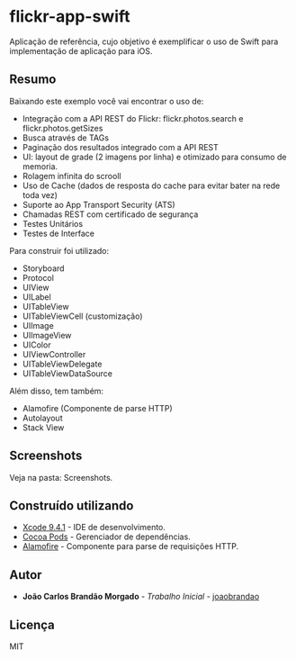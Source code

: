 # flickr-app-swift
 Aplicação de referência, cujo objetivo é exemplificar o uso de Swift para implementação de aplicação para iOS.
 
## Resumo

Baixando este exemplo você vai encontrar o uso de:
 - Integração com a API REST do Flickr: flickr.photos.search e flickr.photos.getSizes
 - Busca através de TAGs
 - Paginação dos resultados integrado com a API REST
 - UI: layout de grade (2 imagens por linha) e otimizado para consumo de memoria.
 - Rolagem infinita do scrooll
 - Uso de Cache (dados de resposta do cache para evitar bater na rede toda vez)
 - Suporte ao App Transport Security (ATS)
 - Chamadas REST com certificado de segurança
 - Testes Unitários
 - Testes de Interface

Para construir foi utilizado:

 - Storyboard
 - Protocol
 - UIView
 - UILabel
 - UITableView
 - UITableViewCell (customização)
 - UIImage
 - UIImageView
 - UIColor
 - UIViewController
 - UITableViewDelegate
 - UITableViewDataSource

Além disso, tem também:
 - Alamofire (Componente de parse HTTP)
 - Autolayout
 - Stack View

## Screenshots
Veja na pasta: Screenshots.

## Construído utilizando

* [Xcode 9.4.1](https://developer.apple.com/xcode) - IDE de desenvolvimento.
* [Cocoa Pods](https://cocoapods.org) - Gerenciador de dependências.
* [Alamofire](https://github.com/Alamofire/Alamofire) - Componente para parse de requisições HTTP.

## Autor

* **João Carlos Brandão Morgado** - *Trabalho Inicial* - [joaobrandao](https://github.com/jocabrandao)

## Licença

MIT 
